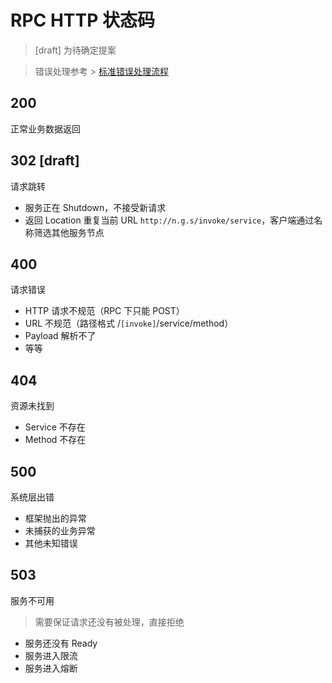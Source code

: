 # RPC HTTP 状态码

> [draft] 为待确定提案

> 错误处理参考 > [标准错误处理流程](rpc-http-errors.md)

## 200

正常业务数据返回

## 302 [draft]

请求跳转

* 服务正在 Shutdown，不接受新请求
* 返回 Location 重复当前 URL `http://n.g.s/invoke/service`，客户端通过名称筛选其他服务节点

## 400

请求错误

* HTTP 请求不规范（RPC 下只能 POST）
* URL 不规范（路径格式 /`[invoke]`/service/method）
* Payload 解析不了
* 等等

## 404

资源未找到

* Service 不存在
* Method 不存在

## 500

系统层出错

* 框架抛出的异常
* 未捕获的业务异常
* 其他未知错误

## 503

服务不可用

> 需要保证请求还没有被处理，直接拒绝

* 服务还没有 Ready
* 服务进入限流
* 服务进入熔断
